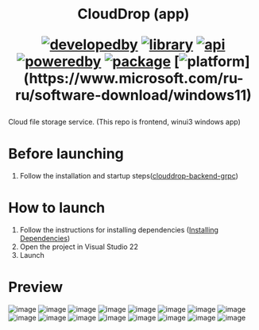 ㅤ<h1 align="center">CloudDrop (app)

[![developedby](https://img.shields.io/badge/Developed%20by-nnveter-orange)](https://github.com/nnveter)
[![library](https://img.shields.io/badge/Library-WinUi%203-blueviolet)](https://learn.microsoft.com/ru-ru/windows/apps/winui/)
[![api](https://img.shields.io/badge/API-gRPC-blue)](https://grpc.io/)
[![poweredby](https://img.shields.io/badge/Platform-.NET%206-blueviolet)](https://dotnet.microsoft.com)
[![package](https://img.shields.io/badge/Platform-Windows%20App%20Sdk-blueviolet)](https://developer.microsoft.com/ru-ru/windows/downloads/windows-sdk/)
[![platform](https://img.shields.io/badge/Platform-Windows%2011%20(10.0.22621.0)-blueviolet)](https://www.microsoft.com/ru-ru/software-download/windows11)
</h1>

Cloud file storage service. (This repo is frontend, winui3 windows app)


# Before launching
1. Follow the installation and startup steps([clouddrop-backend-grpc](https://github.com/fllcker/clouddrop-backend-grpc))

# How to launch
1. Follow the instructions for installing dependencies ([Installing Dependencies](https://learn.microsoft.com/ru-ru/windows/apps/windows-app-sdk/set-up-your-development-environment?tabs=cs-vs-community%2Ccpp-vs-community%2Cvs-2022-17-1-a%2Cvs-2022-17-1-b))
2. Open the project in Visual Studio 22
3. Launch

# Preview
![image](https://user-images.githubusercontent.com/34833258/210187614-420c6e64-2ebb-4206-8425-293cbc1102a7.png)
![image](https://user-images.githubusercontent.com/34833258/210187621-15e5fdf9-a462-4af8-9bff-cde94bcc13d6.png)
![image](https://user-images.githubusercontent.com/34833258/210187628-8a95211e-60ac-4d24-ad34-a3609a407711.png)
![image](https://user-images.githubusercontent.com/34833258/210187634-ca6a4969-95fa-44cb-b7ab-e910b4de2885.png)
![image](https://user-images.githubusercontent.com/34833258/210187638-e6155866-6246-41f8-a2fc-b29963f4a397.png)
![image](https://user-images.githubusercontent.com/34833258/210187651-42098d78-89d3-42de-a2aa-d7b386c10a18.png)
![image](https://user-images.githubusercontent.com/34833258/210187663-81e8f45c-f56a-4437-88a5-f56adb53fa77.png)
![image](https://user-images.githubusercontent.com/34833258/210187668-641cc868-d61c-490e-babc-f8cb488ec918.png)
![image](https://user-images.githubusercontent.com/34833258/210187673-8fa5be42-60db-459b-befe-d7d02de572f8.png)
![image](https://user-images.githubusercontent.com/34833258/210187676-32d3c897-1674-42bd-8a71-f943a61383ad.png)
![image](https://user-images.githubusercontent.com/34833258/210187686-2e87a4e6-0cd2-4c4b-ba41-7e781c0925ae.png)
![image](https://user-images.githubusercontent.com/34833258/210187691-77492261-8e6a-4046-b7e4-d731b2190fa0.png)
![image](https://user-images.githubusercontent.com/34833258/210187693-24c3a868-e512-4d23-896d-0375467baef1.png)
![image](https://user-images.githubusercontent.com/34833258/210187699-9380dd7f-579a-4c9c-a04b-84fa6f89c555.png)
![image](https://user-images.githubusercontent.com/34833258/210187702-9a649689-c2a8-4d73-95ac-83afd5bed79f.png)
![image](https://user-images.githubusercontent.com/34833258/210187710-225d5388-478d-485d-830d-2e6fed43a863.png)
